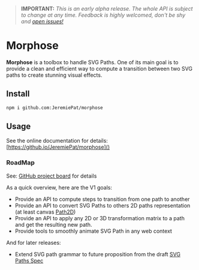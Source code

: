 > **IMPORTANT:** _This is an early alpha release. The whole API is subject to change at any time. Feedback is highly welcomed, don't be shy and  [open issues!](https://github.com/JeremiePat/morphose/issues)_

# Morphose

**Morphose** is a toolbox to handle SVG Paths. One of its main goal is to provide a clean and efficient way to compute a transition between two SVG paths to create stunning visual effects.

## Install

```bash
npm i github.com:JeremiePat/morphose
```

## Usage

See the online documentation for details: [https://github.io/JeremiePat/morphose]()

### RoadMap

See: [GitHub project board](https://github.com/JeremiePat/morphose/projects) for details

As a quick overview, here are the V1 goals:

  - Provide an API to compute steps to transition from one path to another
  - Provide an API to convert SVG Paths to others 2D paths representation (at
    least canvas [Path2D](https://html.spec.whatwg.org/multipage/canvas.html#path2d-objects))
  - Provide an API to apply any 2D or 3D transformation matrix to a path and
    get the resulting new path.
  - Provide tools to smoothly animate SVG Path in any web context

And for later releases:

  - Extend SVG path grammar to future proposition from the draft
    [SVG Paths Spec](https://svgwg.org/specs/paths/)
